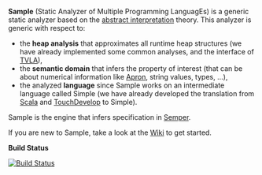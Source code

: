 


**Sample** (Static Analyzer of Multiple Programming LanguagEs) is a generic static analyzer
based on the [abstract interpretation](http://en.wikipedia.org/wiki/Abstract_interpretation) theory.
This analyzer is generic with respect to:

* the **heap analysis** that approximates all runtime heap structures
  (we have already implemented some common analyses, and the interface of [TVLA](http://www.cs.tau.ac.il/~tvla/)),
* the **semantic domain** that infers the property of interest
  (that can be about numerical information like [Apron](http://apron.cri.ensmp.fr/library/), string values, types, ...),
* the analyzed **language** since Sample works on an intermediate language called Simple
  (we have already developed the translation from [Scala](http://www.scala-lang.org/) and [TouchDevelop](https://www.touchdevelop.com/) to Simple).

Sample is the engine that infers specification in [Semper](http://www.pm.inf.ethz.ch/research/semper).

If you are new to Sample, take a look at the [Wiki](https://bitbucket.org/viperproject/sample/wiki) to get started.

**Build Status**

[![Build Status](https://pmbuilds.inf.ethz.ch/buildStatus/icon?job=sample)](https://pmbuilds.inf.ethz.ch/job/sample/)

